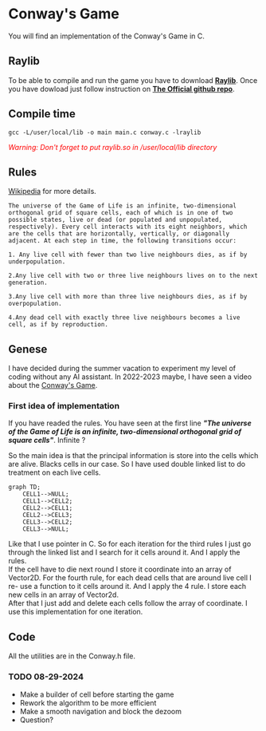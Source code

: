 # Conway's Game

You will find an implementation of the Conway's Game in C.
## Raylib

To be able to compile and run the game you have to download **[Raylib](https://www.raylib.com/)**. Once you have dowload just follow instruction on **[The Official github repo](https://github.com/raysan5/raylib)**.

## Compile time
```shell
gcc -L/user/local/lib -o main main.c conway.c -lraylib
```
<font color="red">*Warning: Don't forget to put raylib.so in /user/local/lib directory*</font>

## Rules
[Wikipedia](https://en.wikipedia.org/wiki/Conway%27s_Game_of_Life)  for more details.
```
The universe of the Game of Life is an infinite, two-dimensional orthogonal grid of square cells, each of which is in one of two possible states, live or dead (or populated and unpopulated, respectively). Every cell interacts with its eight neighbors, which are the cells that are horizontally, vertically, or diagonally adjacent. At each step in time, the following transitions occur:

1. Any live cell with fewer than two live neighbours dies, as if by  underpopulation.

2.Any live cell with two or three live neighbours lives on to the next generation.

3.Any live cell with more than three live neighbours dies, as if by overpopulation.

4.Any dead cell with exactly three live neighbours becomes a live cell, as if by reproduction.
```

## Genese

I have decided during the summer vacation to experiment my level of coding without any AI assistant. 
In 2022-2023 maybe, I have seen a video about the [Conway's Game](https://www.youtube.com/watch?v=S-W0NX97DB0).

### First idea of implementation

If you have readed the rules. You have seen at the first line ***"The universe of the Game of Life is an infinite, two-dimensional orthogonal grid of square cells"***. Infinite ? 

So the main idea is that the principal information is store into the cells which are alive. Blacks cells in our case. So I have used double linked list to do treatment on each live cells.

```mermaid
graph TD;
    CELL1-->NULL;
    CELL1-->CELL2;
    CELL2-->CELL1;
    CELL2-->CELL3;
    CELL3-->CELL2;
    CELL3-->NULL;
```
Like that I use pointer in C. So for each iteration for the third rules I just go through the linked list and I search for it cells around it. And I apply the rules. <br>If the cell have to die next round I store it coordinate into an array of Vector2D. For the fourth rule, for each dead cells that are around live cell I re- use a function to it cells around it. And I apply the 4 rule. I store each new cells in an array of Vector2d.<br>
After that I just add and delete each cells follow the array of coordinate. I use this implementation for one iteration. 

## Code
All the utilities are in the Conway.h file.
### TODO 08-29-2024

- Make a builder of cell before starting the game
- Rework the algorithm to be more efficient
- Make a smooth navigation and block the dezoom 
- Question?